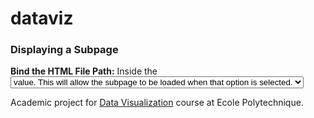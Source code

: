 # dataviz

### Displaying a Subpage

**Bind the HTML File Path:** Inside the <select> element (line:92), bind the HTML file path of your subpage to the desired <option> value. This will allow the subpage to be loaded when that option is selected.

Academic project for [Data Visualization](https://www.enseignement.polytechnique.fr/informatique/CSC_51052/) course at Ecole Polytechnique.
